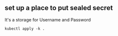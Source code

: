 ## set up a place to put sealed secret
It's a storage  for Username and Password
```
kubectl apply -k .
```